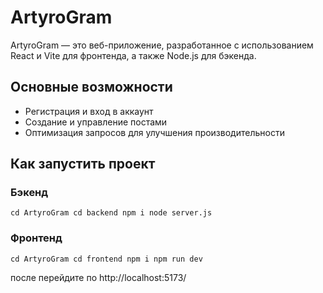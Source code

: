 # ArtyroGram

ArtyroGram — это веб-приложение, разработанное с использованием React и Vite для фронтенда, а также Node.js для бэкенда.

## Основные возможности

- Регистрация и вход в аккаунт
- Создание и управление постами
- Оптимизация запросов для улучшения производительности

## Как запустить проект

### Бэкенд

``cd ArtyroGram
cd backend
npm i
node server.js``

### Фронтенд

``cd ArtyroGram
cd frontend
npm i
npm run dev``

после перейдите по http://localhost:5173/

